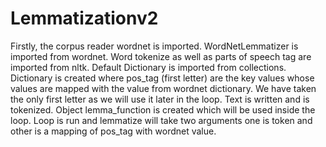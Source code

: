 # Lemmatizationv2

Firstly, the corpus reader wordnet is imported.
WordNetLemmatizer is imported from wordnet.
Word tokenize as well as parts of speech tag are imported from nltk.
Default Dictionary is imported from collections.
Dictionary is created where pos_tag (first letter) are the key values whose values are mapped with the value from wordnet dictionary. We have taken the only first letter as we will use it later in the loop.
Text is written and is tokenized.
Object lemma_function is created which will be used inside the loop.
Loop is run and lemmatize will take two arguments one is token and other is a mapping of pos_tag with wordnet value.
